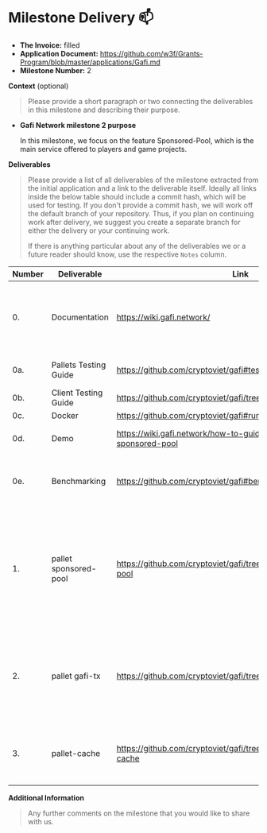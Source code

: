 # Milestone Delivery :mailbox:

- **The Invoice:** filled
- **Application Document:** https://github.com/w3f/Grants-Program/blob/master/applications/Gafi.md
- **Milestone Number:** 2

**Context** (optional)

> Please provide a short paragraph or two connecting the deliverables in this milestone and describing their purpose.

- **Gafi Network milestone 2 purpose**

  In this milestone, we focus on the feature Sponsored-Pool, which is the main service offered to players and game projects.

**Deliverables**

> Please provide a list of all deliverables of the milestone extracted from the initial application and a link to the deliverable itself. Ideally all links inside the below table should include a commit hash, which will be used for testing. If you don't provide a commit hash, we will work off the default branch of your repository. Thus, if you plan on continuing work after delivery, we suggest you create a separate branch for either the delivery or your continuing work.
>
> If there is anything particular about any of the deliverables we or a future reader should know, use the respective `Notes` column.

| Number | Deliverable           | Link                                                                  | Notes                                                                                                                                                                                     |
| ------ | --------------------- | --------------------------------------------------------------------- | ----------------------------------------------------------------------------------------------------------------------------------------------------------------------------------------- |
| 0.     | Documentation         | https://wiki.gafi.network/                                            | Documentation is merge with Wiki, the Wiki for those who want to learn and build with Gafi Network                                                                                        |
| 0a.    | Pallets Testing Guide | https://github.com/cryptoviet/gafi#test                               | The pallets functionality unit-test                                                                                                                                                       |
| 0b.    | Client Testing Guide  | https://github.com/cryptoviet/gafi/tree/master/tests                  | The client unit-test                                                                                                                                                                      |
| 0c.    | Docker                | https://github.com/cryptoviet/gafi#run-in-docker                      | Docker                                                                                                                                                                                    |
| 0d.    | Demo                  | https://wiki.gafi.network/how-to-guides/how-to-use-sponsored-pool     | Demo Sponsored Pool                                                                                                                                                                       |
| 0e.    | Benchmarking          | https://github.com/cryptoviet/gafi#benchmarking                       | Benchmarking for pallets to determine appropriate weights                                                                                                                                 |
| 1.     | pallet sponsored-pool | https://github.com/cryptoviet/gafi/tree/master/pallets/sponsored-pool | One more option for players to participate in Gafi Network, reduce transaction fees and help game projects appeals to their users. [Wiki](https://wiki.gafi.network/learn/sponsored-pool) |
| 2.     | pallet gafi-tx        | https://github.com/cryptoviet/gafi/tree/master/pallets/gafi-tx        | Gafi TX is the controller to keep the balance of Gafi Network, tistribute fee rewards to the Game creator. [Wiki](https://wiki.gafi.network/learn/gafi-tx)                                |
| 3.     | pallet-cache          | https://github.com/cryptoviet/gafi/tree/master/pallets/pallet-cache   | The Pallet Cache provides functions to store data temporary                                                                                                                               |

**Additional Information**

> Any further comments on the milestone that you would like to share with us.
